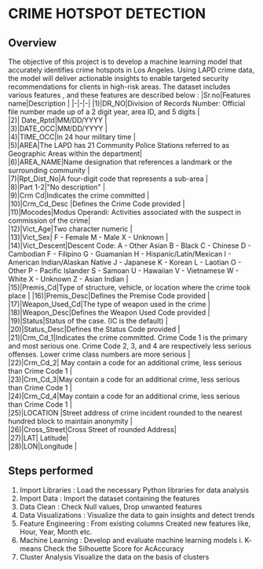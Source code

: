 # CRIME HOTSPOT DETECTION 

## Overview
The objective of this project is to develop a machine learning model that accurately identifies crime hotspots in Los Angeles. Using LAPD crime data, the model will deliver actionable insights to enable targeted security recommendations for clients in high-risk areas.
The dataset includes various features , and these features are described below :
|Sr.no|Features name|Description |
 |-|-|-|
|1)|DR_NO|Division of Records Number: Official file number made up of a 2 digit year, area ID, and 5 digits |              
|2)| Date_Rptd|MM/DD/YYYY |             
|3)|DATE_OCC|MM/DD/YYYY |             
|4)|TIME_OCC|In 24 hour military time |         
|5)|AREA|The LAPD has 21 Community Police Stations referred to as Geographic Areas within the department|              
|6)|AREA_NAME|Name designation that references a landmark or the surrounding community    |              
|7)|Rpt_Dist_No|A four-digit code that represents a sub-area |          
|8)|Part 1-2|"No description"  |             
|9)|Crm Cd|Indicates the crime committed   |                
|10)|Crm_Cd_Desc |Defines the Crime Code provided   |          
|11)|Mocodes|Modus Operandi: Activities associated with the suspect in commission of the crime|           
|12)|Vict_Age|Two character numeric |               
|13)|Vict_Sex| F - Female M - Male X - Unknown  |        
|14)|Vict_Descent|Descent Code: A - Other Asian B - Black C - Chinese D - Cambodian F - Filipino G - Guamanian H - Hispanic/Latin/Mexican I - American Indian/Alaskan Native J - Japanese K - Korean L - Laotian O - Other P - Pacific Islander S - Samoan U - Hawaiian V - Vietnamese W - White X - Unknown Z - Asian Indian |      
|15)|Premis_Cd|Type of structure, vehicle, or location where the crime took place |     |16)|Premis_Desc|Defines the Premise Code provided  |        
|17)|Weapon_Used_Cd|The type of weapon used in the crime |    
|18)|Weapon_Desc|Defines the Weapon Used Code provided |       
|19)|Status|Status of the case. (IC is the default) |                 
|20)|Status_Desc|Defines the Status Code provided  |           
|21)|Crm_Cd_1|Indicates the crime committed. Crime Code 1 is the primary and most serious one. Crime Code 2, 3, and 4 are respectively less serious offenses. Lower crime class numbers are more serious |              
|22)|Crm_Cd_2| May contain a code for an additional crime, less serious than Crime Code 1 |          
|23)|Crm_Cd_3|May contain a code for an additional crime, less serious than Crime Code 1   |       
|24)|Crm_Cd_4|May contain a code for an additional crime, less serious than Crime Code 1   |        
|25)|LOCATION |Street address of crime incident rounded to the nearest hundred block to maintain anonymity  |              
|26)|Cross_Street|Cross Street of rounded Address|      
|27)|LAT| Latitude|                    
|28)|LON|Longitude |

 ## Steps performed
 1. Import Libraries : 
    Load the necessary Python libraries for data analysis
 2. Import Data :
    Import the dataset containing the features  
 3. Data Clean :
    Check Null values, Drop unwanted features   
 4. Data Visualizations :
    Visualize the data to gain insights and detect trends
 5. Feature Engineering :
    From existing columns Created new features like, Hour, Year, Month etc.
 7. Machine Learning :
    Develop and evaluate machine learning models
    i. K- means
    Check the Silhouette Score for AcAccuracy 
9. Cluster Analysis
    Visualize the data on the basis of clusters
   
